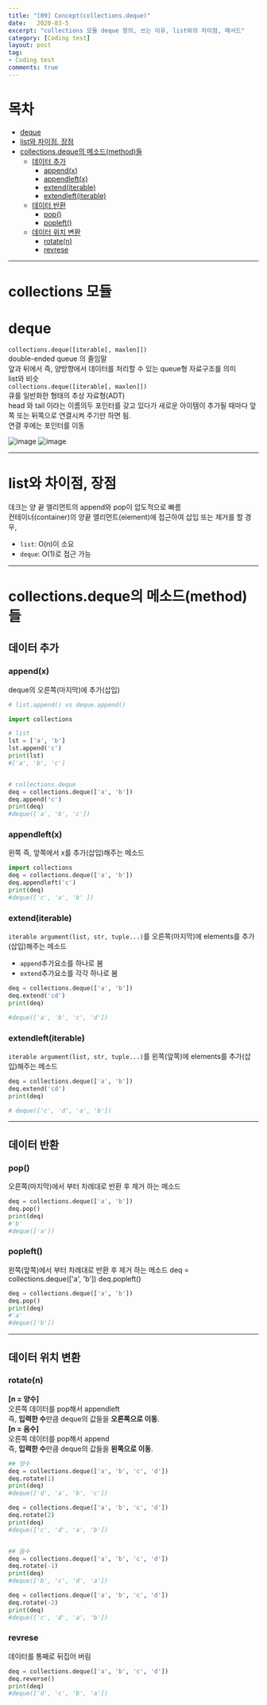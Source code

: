 ```yaml
---
title: "[09] Concept(collections.deque)"
date:   2020-03-5
excerpt: "collections 모듈 deque 정의, 쓰는 이유, list와의 차이점, 매서드"
category: [Coding test]
layout: post
tag:
- Coding test
comments: true
---
```


# 목차 
- [deque](#deque)
- [list와 차이점, 장점](#list와-차이점,-장점)
- [collections.deque의 메소드(method)들](#collectionsdeque의-메소드(method)들)
   * [데이터 추가](#데이터-추가)
     + [append(x)](#append-x-)
     + [appendleft(x)](#appendleft-x-)
     + [extend(iterable)](#extend-iterable-)
     + [extendleft(iterable)](#extendleft-iterable-)
   * [데이터 반환](#데이터-반환)
     + [pop()](#pop--)
     + [popleft()](#popleft--)
   * [데이터 위치 변환](#데이터-위치-변환)
     + [rotate(n)](#rotate-n-)
     + [revrese](#revrese)





---

# collections 모듈 

# deque
```collections.deque([iterable[, maxlen]])```    
double-ended queue 의 줄임말       
앞과 뒤에서 즉, 양방향에서 데이터를 처리할 수 있는 queue형 자료구조를 의미    
list와 비슷    
```collections.deque([iterable[, maxlen]])```     
 큐를 일반화한 형태의 추상 자료형(ADT)    
head 와 tail 이라는 이름의두 포인터를 갖고 있다가 새로운 아이템이 추가될 때마다 앞쪽 또는 뒤쪽으로 연결시켜 주기만 하면 됨.    
연결 후에는 포인터를 이동       

![image](https://user-images.githubusercontent.com/76824611/117083147-fa320a00-ad7e-11eb-8bd4-05d8a91f9547.png)
![image](https://user-images.githubusercontent.com/76824611/117123682-4fe3d200-add2-11eb-96cb-b2191bebc0d9.png)


----

# list와 차이점, 장점

데크는 양 끝 엘리먼트의 append와 pop이 압도적으로 빠름    
컨테이너(container)의 양끝 엘리먼트(element)에 접근하여 삽입 또는 제거를 할 경우,     
* ```list```: O(n)이 소요
* ```deque```: O(1)로 접근 가능


----


# collections.deque의 메소드(method)들

## 데이터 추가

### append(x)
deque의 오른쪽(마지막)에 추가(삽입)

```python
# list.append() vs deque.append()

import collections

# list
lst = ['a', 'b']
lst.append('c')
print(lst)
#['a', 'b', 'c']


# collections.deque
deq = collections.deque(['a', 'b'])
deq.append('c')
print(deq)
#deque(['a', 'b', 'c'])
```

### appendleft(x)
왼쪽 즉, 앞쪽에서 x를 추가(삽입)해주는 메소드
```python
import collections
deq = collections.deque(['a', 'b'])
deq.appendleft('c')
print(deq)
#deque(['c', 'a', 'b' ])
```

### extend(iterable)
```iterable argument(list, str, tuple...)```를 오른쪽(마지막)에 elements를 추가(삽입)해주는 메소드    
*  ```append```추가요소를 하나로 봄   
*  ```extend```추가요소를 각각 하나로 봄   
  
```python
deq = collections.deque(['a', 'b'])
deq.extend('cd')
print(deq)

#deque(['a', 'b', 'c', 'd'])
```

### extendleft(iterable)
```iterable argument(list, str, tuple...)```를 왼쪽(앞쪽)에 elements를 추가(삽입)해주는 메소드     
```python
deq = collections.deque(['a', 'b'])
deq.extend('cd')
print(deq)

# deque(['c', 'd', 'a', 'b'])
```
---

## 데이터 반환
### pop()  
오른쪽(마지막)에서 부터 차례대로 반환 후 제거 하는 메소드
```python
deq = collections.deque(['a', 'b'])
deq.pop()
print(deq)
#'b'
#deque(['a'])
```

###  popleft()
왼쪽(앞쪽)에서 부터 차례대로 반환 후 제거 하는 메소드
deq = collections.deque(['a', 'b'])
deq.popleft()
```python
deq = collections.deque(['a', 'b'])
deq.pop()
print(deq)
#'a'
#deque(['b'])
```
---

## 데이터 위치 변환

### rotate(n) 
**[n = 양수]**  
오른쪽 데이터를 pop해서 appendleft   
즉, **입력한 수**만큼 deque의 값들을 **오른쪽으로 이동**.    
**[n = 음수]**   
오른쪽 데이터를 pop해서 append   
즉, **입력한 수**만큼 deque의 값들을 **왼쪽으로 이동**.    
```python
## 양수
deq = collections.deque(['a', 'b', 'c', 'd'])
deq.rotate(1)
print(deq)
#deque(['d', 'a', 'b', 'c'])

deq = collections.deque(['a', 'b', 'c', 'd'])
deq.rotate(2)
print(deq)
#deque(['c', 'd', 'a', 'b'])


## 음수
deq = collections.deque(['a', 'b', 'c', 'd'])
deq.rotate(-1)
print(deq)
#deque(['b', 'c', 'd', 'a'])

deq = collections.deque(['a', 'b', 'c', 'd'])
deq.rotate(-2)
print(deq)
#deque(['c', 'd', 'a', 'b'])
```

### revrese
데이터를 통째로 뒤집어 버림   
```python
deq = collections.deque(['a', 'b', 'c', 'd'])
deq.reverse()
print(deq)
#deque(['d', 'c', 'b', 'a'])
```
